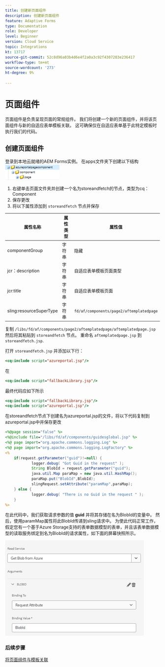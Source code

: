 ```yaml
---
title: 创建新页面组件
description: 创建新页面组件
feature: Adaptive Forms
type: Documentation
role: Developer
level: Beginner
version: Cloud Service
topic: Integrations
kt: 13717
source-git-commit: 52c8d96a03b4d6e4f2a0a3c92f4307203e236417
workflow-type: tm+mt
source-wordcount: '273'
ht-degree: 9%

---
```



# 页面组件

页面组件是负责呈现页面的常规组件。 我们将创建一个新的页面组件，并将该页面组件与新的自适应表单模板关联。 这可确保仅在自适应表单基于此特定模板时执行我们的代码。

## 创建页面组件

登录到本地云就绪的AEM Forms实例。 在apps文件夹下创建以下结构
![page-component](./assets/page-component1.png)

1. 右键单击页面文件夹并创建一个名为storeandfetch的节点，类型为cq：Component
1. 保存更改
1. 将以下属性添加到 `storeandfetch` 节点并保存

| **属性名称** | **属性类型** | **属性值** |
|-------------------------|-------------------|----------------------------------------|
| componentGroup | 字符串 | 隐藏 |
| jcr：description | 字符串 | 自适应表单模板页面类型 |
| jcr:title | 字符串 | 自适应表单模板页面 |
| sling:resourceSuperType | 字符串 | `fd/af/components/page2/aftemplatedpage` |

复制 `/libs/fd/af/components/page2/aftemplatedpage/aftemplatedpage.jsp` 然后将其粘贴到 `storeandfetch` 节点。 重命名 `aftemplatedpage.jsp` 到 `storeandfetch.jsp`.

打开 `storeandfetch.jsp` 并添加以下行：

```jsp
<cq:include script="azureportal.jsp"/>
```

在

```jsp
<cq:include script="fallbackLibrary.jsp"/>
```

最终代码应如下所示

```jsp
<cq:include script="fallbackLibrary.jsp"/>
<cq:include script="azureportal.jsp"/>
```

在storeandfetch节点下创建名为azureportal.jsp的文件，将以下代码复制到azureportal.jsp中并保存更改

```jsp
<%@page session="false" %>
<%@include file="/libs/fd/af/components/guidesglobal.jsp" %>
<%@ page import="org.apache.commons.logging.Log" %>
<%@ page import="org.apache.commons.logging.LogFactory" %>
<%
    if(request.getParameter("guid")!=null) {
            logger.debug( "Got Guid in the request" );
            String BlobId = request.getParameter("guid");
            java.util.Map paraMap = new java.util.HashMap();
            paraMap.put("BlobId",BlobId);
            slingRequest.setAttribute("paramMap",paraMap);
    } else {
            logger.debug( "There is no Guid in the request " );
    }            
%>
```

在此代码中，我们获取请求参数的值 **guid** 并将其存储在名为BlobId的变量中。 然后，使用paramMap属性将此BlobId传递到sling请求中。 为使此代码正常工作，假定您有一个基于Azure Storage支持的表单数据模型的表单，并且该表单数据模型的读取服务绑定到名为BlobId的请求属性，如下面的屏幕快照所示。

![fdm-request-attribute](./assets/fdm-request-attribute.png)

### 后续步骤

[将页面组件与模板关联](./associate-page-component.md)

